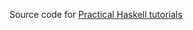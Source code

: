 Source code for [Practical Haskell tutorials](http://seanhess.github.io/2015/08/04/practical-haskell-getting-started.html)
